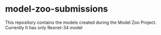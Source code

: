 # model-zoo-submissions
This repository contains the models created during the Model Zoo Project.
Currently It has only Resnet-34 model
